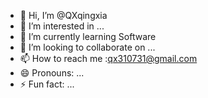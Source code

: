 - 👋 Hi, I’m @QXqingxia
- 👀 I’m interested in ...
- 🌱 I’m currently learning Software
- 💞️ I’m looking to collaborate on ...
- 📫 How to reach me :qx310731@gmail.com
- 😄 Pronouns: ...
- ⚡ Fun fact: ...

<!---
QXqingxia/QXqingxia is a ✨ special ✨ repository because its `README.md` (this file) appears on your GitHub profile.
You can click the Preview link to take a look at your changes.
--->
